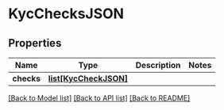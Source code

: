 # KycChecksJSON

## Properties
Name | Type | Description | Notes
------------ | ------------- | ------------- | -------------
**checks** | [**list[KycCheckJSON]**](KycCheckJSON.md) |  | 

[[Back to Model list]](../README.md#documentation-for-models) [[Back to API list]](../README.md#documentation-for-api-endpoints) [[Back to README]](../README.md)


